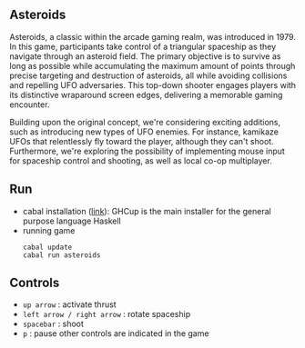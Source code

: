 ## Asteroids
Asteroids, a classic within the arcade gaming realm, was introduced in 1979. In this game, participants take control of a triangular spaceship as they navigate through an asteroid field. The primary objective is to survive as long as possible while accumulating the maximum amount of points through precise targeting and destruction of asteroids, all while avoiding collisions and repelling UFO adversaries. This top-down shooter engages players with its distinctive wraparound screen edges, delivering a memorable gaming encounter.

Building upon the original concept, we're considering exciting additions, such as introducing new types of UFO enemies. For instance, kamikaze UFOs that relentlessly fly toward the player, although they can't shoot. Furthermore, we're exploring the possibility of implementing mouse input for spaceship control and shooting, as well as local co-op multiplayer.

## Run

- cabal installation ([link](https://www.haskell.org/ghcup/)): GHCup is the main installer for the general purpose language Haskell
- running game
    ```
    cabal update
    cabal run asteroids
    ```

## Controls
- `up arrow` : activate thrust
- `left arrow / right arrow` : rotate spaceship
- `spacebar` : shoot
- `p` : pause
other controls are indicated in the game
